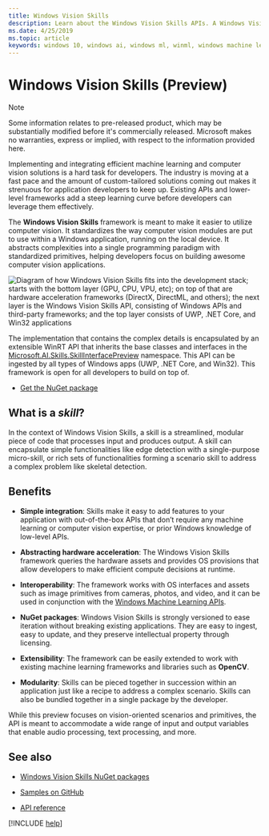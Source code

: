 ```yaml
---
title: Windows Vision Skills
description: Learn about the Windows Vision Skills APIs. A Windows Vision Skill is a streamlined, modular piece of code that processes input and produces output.
ms.date: 4/25/2019
ms.topic: article
keywords: windows 10, windows ai, windows ml, winml, windows machine learning, windows vision skills
---
```


# Windows Vision Skills (Preview)

> [!NOTE]
> Some information relates to pre-released product, which may be substantially modified before it's commercially released. Microsoft makes no warranties, express or implied, with respect to the information provided here.

Implementing and integrating efficient machine learning and computer vision solutions is a hard task for developers. The industry is moving at a fast pace and the amount of custom-tailored solutions coming out makes it strenuous for application developers to keep up. Existing APIs and lower-level frameworks add a steep learning curve before developers can leverage them effectively.

The **Windows Vision Skills** framework is meant to make it easier to utilize computer vision. It standardizes the way computer vision modules are put to use within a Windows application, running on the local device. It abstracts complexities into a single programming paradigm with standardized primitives, helping developers focus on building awesome computer vision applications.

![Diagram of how Windows Vision Skills fits into the development stack; starts with the bottom layer (GPU, CPU, VPU, etc); on top of that are hardware acceleration frameworks (DirectX, DirectML, and others); the next layer is the Windows Vision Skills API, consisting of Windows APIs and third-party frameworks; and the top layer consists of UWP, .NET Core, and Win32 applications](../images/vision-skills-diagram2-wide.png)

The implementation that contains the complex details is encapsulated by an extensible WinRT API that inherits the base classes and interfaces in the [Microsoft.AI.Skills.SkillInterfacePreview](/dotnet/api/microsoft.ai.skills.skillinterfacepreview) namespace. This API can be ingested by all types of Windows apps (UWP, .NET Core, and Win32). This framework is open for all developers to build on top of.

* [Get the NuGet package](https://www.nuget.org/packages/Microsoft.AI.Skills.SkillInterfacePreview/)

## What is a *skill*?

In the context of Windows Vision Skills, a skill is a streamlined, modular piece of code that processes input and produces output. A skill can encapsulate simple functionalities like edge detection with a single-purpose micro-skill, or rich sets of functionalities forming a scenario skill to address a complex problem like skeletal detection.

## Benefits

- **Simple integration**: Skills make it easy to add features to your application with out-of-the-box APIs that don’t require any machine learning or computer vision expertise, or prior Windows knowledge of low-level APIs.

- **Abstracting hardware acceleration**: The Windows Vision Skills framework queries the hardware assets and provides OS provisions that allow developers to make efficient compute decisions at runtime.

- **Interoperability**: The framework works with OS interfaces and assets such as image primitives from cameras, photos, and video, and it can be used in conjunction with the [Windows Machine Learning APIs](../windows-ml/overview.md).

- **NuGet packages**: Windows Vision Skills is strongly versioned to ease iteration without breaking existing applications. They are easy to ingest, easy to update, and they preserve intellectual property through licensing.

- **Extensibility**: The framework can be easily extended to work with existing machine learning frameworks and libraries such as **OpenCV**.

- **Modularity**: Skills can be pieced together in succession within an application just like a recipe to address a complex scenario. Skills can also be bundled together in a single package by the developer.

While this preview focuses on vision-oriented scenarios and primitives, the API is meant to accommodate a wide range of input and output variables that enable audio processing, text processing, and more.

## See also

- [Windows Vision Skills NuGet packages](https://www.nuget.org/profiles/VisionSkills)

- [Samples on GitHub](https://github.com/Microsoft/WindowsVisionSkillsPreview)

- [API reference](/dotnet/api/microsoft.ai.skills.skillinterfacepreview)

[!INCLUDE [help](../includes/get-help-vision.md)]
